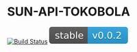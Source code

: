 # SUN-API-TOKOBOLA

[![Build Status](http://jenkins.devops.wolescasts.io/buildStatus/icon?job=kasbondong-sun)](http://jenkins.devops.wolescasts.io/job/kasbondong-sun) [![Latest Stable Version](/resources/assets/version.svg)](https://bitbucket.org/yourcheersappuniverse/satellite)
